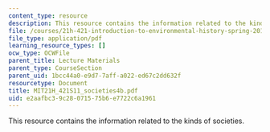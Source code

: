 ```yaml
---
content_type: resource
description: This resource contains the information related to the kinds of societies.
file: /courses/21h-421-introduction-to-environmental-history-spring-2011/e2aafbc39c28071575b6e7722c6a1961_MIT21H_421S11_societies4b.pdf
file_type: application/pdf
learning_resource_types: []
ocw_type: OCWFile
parent_title: Lecture Materials
parent_type: CourseSection
parent_uid: 1bcc44a0-e9d7-7aff-a022-ed67c2dd632f
resourcetype: Document
title: MIT21H_421S11_societies4b.pdf
uid: e2aafbc3-9c28-0715-75b6-e7722c6a1961
---
```

This resource contains the information related to the kinds of societies.

